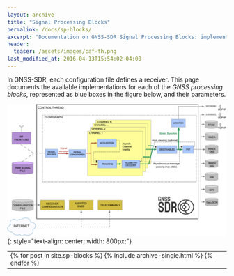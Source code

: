 ```yaml
---
layout: archive
title: "Signal Processing Blocks"
permalink: /docs/sp-blocks/
excerpt: "Documentation on GNSS-SDR Signal Processing Blocks: implementations and their configuration."
header:
  teaser: /assets/images/caf-th.png
last_modified_at: 2016-04-13T15:54:02-04:00
---
```


In GNSS-SDR, each configuration file defines a receiver. This page documents the available implementations for each of the _GNSS processing blocks_, represented as blue boxes in the figure below, and their parameters.

<img src="https://raw.githubusercontent.com/gnss-sdr/gnss-sdr/master/docs/doxygen/images/GeneralBlockDiagram.png" alt="General Block Diagram" usemap="#sp-map">
{: style="text-align: center; width: 800px;"}


<map name="sp-map" id="Diagram-sp-map">
 <area alt="Signal source" title="Signal source" href="{{ "/docs/sp-blocks/signal-source/" | relative_url }}" shape="rect" coords="140,146,190,179" style="outline:none;" target="_self" />
 <area alt="Signal Conditioner" title="Signal Conditioner" href="{{ "/docs/sp-blocks/signal-conditioner/" | relative_url }}" shape="rect" coords="200,149,278,177" style="outline:none;" target="_self" />
 <area alt="Acquisition" title="Acquisition" href="{{ "/docs/sp-blocks/acquisition/" | relative_url }}" shape="rect" coords="316,112,386,142" style="outline:none;" target="_self" />
 <area alt="Tracking" title="Tracking" href="{{ "/docs/sp-blocks/tracking/" | relative_url }}" shape="rect" coords="314,186,385,216" style="outline:none;" target="_self" />
 <area alt="Telemetry Decoder" title="Telemetry Decoder" href="{{ "/docs/sp-blocks/telemetry-decoder/" | relative_url }}" shape="rect" coords="403,186,471,216" style="outline:none;" target="_self" />
 <area alt="Channels" title="Channels" href="{{ "/docs/sp-blocks/channels/" | relative_url }}" shape="rect" coords="282,55,362,100" style="outline:none;" target="_self" />
 <area alt="Observables" title="Observables" href="{{ "/docs/sp-blocks/observables/" | relative_url }}" shape="rect" coords="527,135,602,164" style="outline:none;" target="_self" />
 <area alt="PVT" title="PVT" href="{{ "/docs/sp-blocks/pvt/" | relative_url }}" shape="rect" coords="618,134,667,163" style="outline:none;" target="_self" />
 <area shape="rect" coords="798,495,800,497" alt="Block Diagram" style="outline:none;" title="Image Map" href="{{ "/docs/sp-blocks/" | relative_url }}" />
</map>



<html> <body> <table> <tr> <td id="forcetable">  
{% for post in site.sp-blocks %}
  {% include archive-single.html %}
{% endfor %}
</td> </tr> </table> </body> </html>


<link rel="prerender" href="{{ "/docs/sp-blocks/signal-source/" | relative_url }}">
<link rel="prerender" href="{{ "/docs/sp-blocks/signal-conditioner/" | relative_url }}">
<link rel="prerender" href="{{ "/docs/sp-blocks/channels/" | relative_url }}">
<link rel="prerender" href="{{ "/docs/sp-blocks/acquisition/" | relative_url }}">
<link rel="prerender" href="{{ "/docs/sp-blocks/tracking/" | relative_url }}">
<link rel="prerender" href="{{ "/docs/sp-blocks/telemetry-decoder/" | relative_url }}">
<link rel="prerender" href="{{ "/docs/sp-blocks/observables/" | relative_url }}">
<link rel="prerender" href="{{ "/docs/sp-blocks/pvt/" | relative_url }}">
